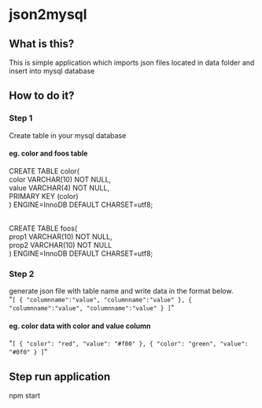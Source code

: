 # json2mysql

## What is this?

This is simple application which imports json files located in data folder and insert into mysql database

## How to do it?

### Step 1 
Create table in your mysql database

#### eg. color and foos table

CREATE TABLE color(<br>
color VARCHAR(10) NOT NULL,<br>
value VARCHAR(4) NOT NULL,<br>
 PRIMARY KEY (color)<br>
) ENGINE=InnoDB DEFAULT CHARSET=utf8;<br>
<br>

CREATE TABLE foos(<br>
prop1 VARCHAR(10) NOT NULL,<br>
prop2 VARCHAR(10) NOT NULL<br>
) ENGINE=InnoDB DEFAULT CHARSET=utf8;<br>


### Step 2
generate json file with table name and write data in the format below.<br>
"`
[
 {
  "columnname":"value",
  "columnname":"value"
 },
 {
  "columnname":"value",
  "columnname":"value"
 }
]
`"
#### eg. color data with color and value column<br>
"`
[
	{
		"color": "red",
		"value": "#f00"
	},
	{
		"color": "green",
		"value": "#0f0"
	}
]
`"
## Step run application 
npm start
